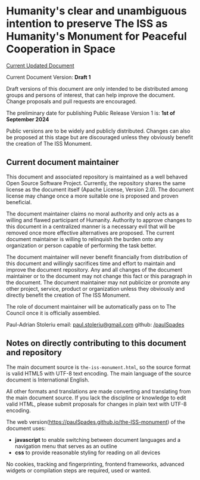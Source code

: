 # Humanity's clear and unambiguous intention to preserve The ISS as Humanity's Monument for Peaceful Cooperation in Space

[Current Updated Document](https://paulSpades.github.io/the-ISS-monument)

Current Document Version: **Draft 1**

Draft versions of this document are only intended to be distributed among groups and persons of interest, that can help improve the document. Change proposals and pull requests are encouraged.

The preliminary date for publishing Public Release Version 1 is: **1st of September 2024**

Public versions are to be widely and publicly distributed. Changes can also be proposed at this stage but are discouraged unless they obviously benefit the creation of The ISS Monument. 


## Current document maintainer

This document and associated repository is maintained as a well behaved Open Source Software Project. Currently, the repository shares the same license as the document itself (Apache License, Version 2.0). The document license may change once a more suitable one is proposed and proven beneficial.

The document maintainer claims no moral authority and only acts as a willing and flawed participant of Humanity. 
Authority to approve changes to this document in a centralized manner is a necessary evil that will be removed once more effective alternatives are proposed. The current document maintainer is willing to relinquish the burden onto any organization or person capable of performing the task better. 

The document maintainer will never benefit financially from distribution of this document and willingly sacrifices time and effort to maintain and improve the document repository. Any and all changes of the document maintainer or to the document may not change this fact or this paragraph in the document. The document maintainer may not publicize or promote any other project, service, product or organization unless they obviously and directly benefit the creation of The ISS Monument. 

The role of document maintainer will be automatically pass on to The Council once it is officially assembled. 


Paul-Adrian Stoleriu 
email: [paul.stoleriu@gmail.com](mailto:paul.stoleriu@gmail.com)
github: [/paulSpades](https://github.com/paulSpades)

## Notes on directly contributing to this document and repository

The main document source is `the-iss-monument.html`, so the source format is valid HTML5 with UTF-8 text encoding. 
The main language of the source document is International English.

All other formats and translations are made converting and translating from the main document source. If you lack the discipline or knowledge to edit valid HTML, please submit proposals for changes in plain text with UTF-8 encoding.


The web version(https://paulSpades.github.io/the-ISS-monument) of the document uses:
+ **javascript** to enable switching between document languages and a navigation menu that serves as an outline 
+ **css** to provide reasonable styling for reading on all devices

No cookies, tracking and fingerprinting, frontend frameworks, advanced widgets or compilation steps are required, used or wanted.
